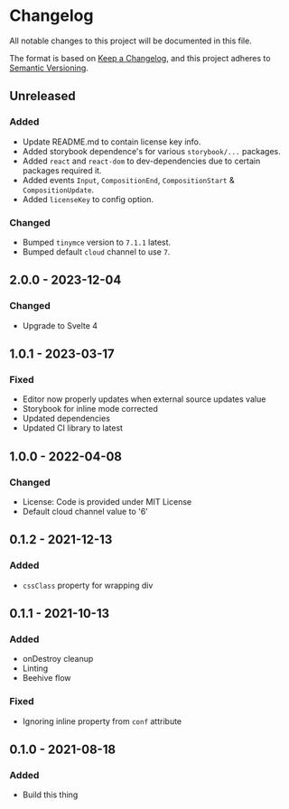 # Changelog

All notable changes to this project will be documented in this file.

The format is based on [Keep a Changelog](https://keepachangelog.com/en/1.0.0/),
and this project adheres to [Semantic Versioning](https://semver.org/spec/v2.0.0.html).

## Unreleased

### Added

- Update README.md to contain license key info.
- Added storybook dependence's for various `storybook/...` packages.
- Added `react` and `react-dom` to dev-dependencies due to certain packages required it.
- Added events `Input`, `CompositionEnd`, `CompositionStart` & `CompositionUpdate`.
- Added `licenseKey` to config option.

### Changed

- Bumped `tinymce` version to `7.1.1` latest.
- Bumped default `cloud` channel to use `7`.

## 2.0.0 - 2023-12-04

### Changed
- Upgrade to Svelte 4

## 1.0.1 - 2023-03-17

### Fixed
- Editor now properly updates when external source updates value
- Storybook for inline mode corrected
- Updated dependencies
- Updated CI library to latest

## 1.0.0 - 2022-04-08

### Changed
- License: Code is provided under MIT License
- Default cloud channel value to '6'

## 0.1.2 - 2021-12-13

### Added
- `cssClass` property for wrapping div

## 0.1.1 - 2021-10-13

### Added
- onDestroy cleanup
- Linting
- Beehive flow

### Fixed
- Ignoring inline property from `conf` attribute

## 0.1.0 - 2021-08-18

### Added
- Build this thing
